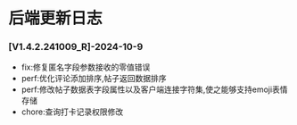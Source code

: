 # 后端更新日志

### [V1.4.2.241009_R]-2024-10-9

* fix:修复匿名字段参数接收的零值错误
* perf:优化评论添加排序,帖子返回数据排序
* perf:修改帖子数据表字段属性以及客户端连接字符集,使之能够支持emoji表情存储
* chore:查询打卡记录权限修改